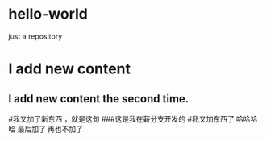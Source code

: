 # hello-world
just a repository
# I add new content
## I add new content the second time.
#我又加了新东西 ，就是这句
###这是我在薪分支开发的
#我又加东西了  哈哈哈哈  最后加了 再也不加了